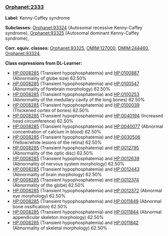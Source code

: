 
### [Orphanet:2333](http://www.orpha.net/ORDO/Orphanet_2333)
**Label:** Kenny-Caffey syndrome

**Subclasses:** [Orphanet:93324](http://www.orpha.net/ORDO/Orphanet_93324) (Autosomal recessive Kenny-Caffey syndrome), [Orphanet:93325](http://www.orpha.net/ORDO/Orphanet_93325) (Autosomal dominant Kenny-Caffey syndrome), 

**Corr. equiv. classes:** [Orphanet:93325](http://www.orpha.net/ORDO/Orphanet_93325), [OMIM:127000](http://purl.obolibrary.org/obo/OMIM_127000), [OMIM:244460](http://purl.obolibrary.org/obo/OMIM_244460), [Orphanet:93324](http://www.orpha.net/ORDO/Orphanet_93324), 

**Class expressions from DL-Learner:**

- [HP:0008285](http://purl.obolibrary.org/obo/HP_0008285) (Transient hypophosphatemia) and [HP:0100887](http://purl.obolibrary.org/obo/HP_0100887) (Abnormality of globe size) 62.50%
- [HP:0008285](http://purl.obolibrary.org/obo/HP_0008285) (Transient hypophosphatemia) and [HP:0100547](http://purl.obolibrary.org/obo/HP_0100547) (Abnormality of forebrain morphology) 62.50%
- [HP:0008285](http://purl.obolibrary.org/obo/HP_0008285) (Transient hypophosphatemia) and [HP:0100253](http://purl.obolibrary.org/obo/HP_0100253) (Abnormality of the medullary cavity of the long bones) 62.50%
- [HP:0008285](http://purl.obolibrary.org/obo/HP_0008285) (Transient hypophosphatemia) and [HP:0100039](http://purl.obolibrary.org/obo/HP_0100039) (Thickened cortex of bones) 62.50%
- [HP:0008285](http://purl.obolibrary.org/obo/HP_0008285) (Transient hypophosphatemia) and [HP:0040194](http://purl.obolibrary.org/obo/HP_0040194) (Increased head circumference) 62.50%
- [HP:0008285](http://purl.obolibrary.org/obo/HP_0008285) (Transient hypophosphatemia) and [HP:0040077](http://purl.obolibrary.org/obo/HP_0040077) (Abnormal concentration of calcium in blood) 62.50%
- [HP:0008285](http://purl.obolibrary.org/obo/HP_0008285) (Transient hypophosphatemia) and [HP:0030506](http://purl.obolibrary.org/obo/HP_0030506) (Yellow/white lesions of the retina) 62.50%
- [HP:0008285](http://purl.obolibrary.org/obo/HP_0008285) (Transient hypophosphatemia) and [HP:0012795](http://purl.obolibrary.org/obo/HP_0012795) (Abnormality of the optic disc) 62.50%
- [HP:0008285](http://purl.obolibrary.org/obo/HP_0008285) (Transient hypophosphatemia) and [HP:0012639](http://purl.obolibrary.org/obo/HP_0012639) (Abnormality of nervous system morphology) 62.50%
- [HP:0008285](http://purl.obolibrary.org/obo/HP_0008285) (Transient hypophosphatemia) and [HP:0012443](http://purl.obolibrary.org/obo/HP_0012443) (Abnormality of brain morphology) 62.50%
- [HP:0008285](http://purl.obolibrary.org/obo/HP_0008285) (Transient hypophosphatemia) and [HP:0012374](http://purl.obolibrary.org/obo/HP_0012374) (Abnormality of the globe) 62.50%
- [HP:0008285](http://purl.obolibrary.org/obo/HP_0008285) (Transient hypophosphatemia) and [HP:0012372](http://purl.obolibrary.org/obo/HP_0012372) (Abnormal eye morphology) 62.50%
- [HP:0008285](http://purl.obolibrary.org/obo/HP_0008285) (Transient hypophosphatemia) and [HP:0011849](http://purl.obolibrary.org/obo/HP_0011849) (Abnormal bone ossification) 62.50%
- [HP:0008285](http://purl.obolibrary.org/obo/HP_0008285) (Transient hypophosphatemia) and [HP:0011844](http://purl.obolibrary.org/obo/HP_0011844) (Abnormal appendicular skeleton morphology) 62.50%
- [HP:0008285](http://purl.obolibrary.org/obo/HP_0008285) (Transient hypophosphatemia) and [HP:0011842](http://purl.obolibrary.org/obo/HP_0011842) (Abnormality of skeletal morphology) 62.50%



